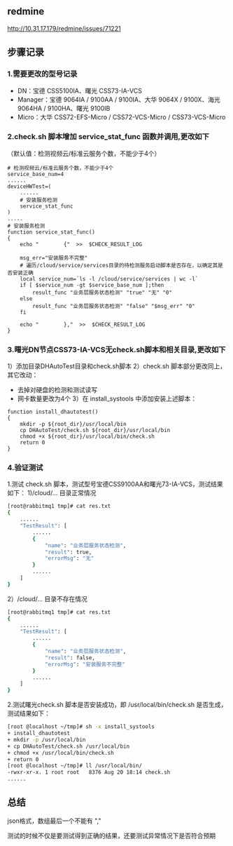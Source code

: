 ## redmine 

http://10.31.17.179/redmine/issues/71221

## 步骤记录

### 1.需要更改的型号记录

* DN：宝德 CSS5100IA、曙光 CSS73-IA-VCS
* Manager：宝德 9064IA / 9100AA / 9100IA、大华 9064X / 9100X、海光 9064HA / 9100HA、曙光 9100IB
* Micro：大华 CSS72-EFS-Micro / CSS72-VCS-Micro / CSS73-VCS-Micro

###  2.check.sh 脚本增加 service_stat_func 函数并调用,更改如下

（默认值：检测视频云/标准云服务个数，不能少于4个）

```
# 检测视频云/标准云服务个数，不能少于4个
service_base_num=4
......
deviceHWTest=(
    ......
    # 安装服务检测
    service_stat_func
)
.....
# 安装服务检测
function service_stat_func()
{
	echo "        {"  >>  $CHECK_RESULT_LOG

	msg_err="安装服务不完整"
	# 遍历/cloud/service/services目录的待检测服务启动脚本是否存在，以确定其是否安装正确
	local service_num=`ls -l /cloud/service/services | wc -l`
	if [ $service_num -gt $service_base_num ];then
		result_func "业务层服务状态检测" "true" "无" "0"
	else
		result_func "业务层服务状态检测" "false" "$msg_err" "0"
	fi
	
	echo "        },"  >>  $CHECK_RESULT_LOG
}

```

### 3.曙光DN节点CSS73-IA-VCS无check.sh脚本和相关目录,更改如下

1）添加目录DHAutoTest目录和check.sh脚本
2）check.sh 脚本部分更改同上，其它改动：
* 去掉对硬盘的检测和测试读写
* 网卡数量更改为4个
3）在 install_systools 中添加安装上述脚本：

```shell
function install_dhautotest()
{
    mkdir -p ${root_dir}/usr/local/bin
    cp DHAutoTest/check.sh ${root_dir}/usr/local/bin
	chmod +x ${root_dir}/usr/local/bin/check.sh
    return 0
}
```

### 4.验证测试

1.测试 check.sh 脚本，测试型号宝德CSS9100AA和曙光73-IA-VCS，测试结果如下：
1)/cloud/... 目录正常情况

```bash
[root@rabbitmq1 tmp]# cat res.txt 
{
    ......
    "TestResult": [
        ......
        {
            "name": "业务层服务状态检测",
            "result": true,
            "errorMsg": "无"
        }
        ......
    ]
}
```

2）/cloud/... 目录不存在情况

```bash
[root@rabbitmq1 tmp]# cat res.txt 
{
    ......
    "TestResult": [
        ......
        {
            "name": "业务层服务状态检测",
            "result": false,
            "errorMsg": "安装服务不完整"
        }
        ......
    ]
}
```

2.测试曙光check.sh 脚本是否安装成功，即 /usr/local/bin/check.sh 是否生成，测试结果如下：

```bash
[root @localhost ~/tmp]# sh -x install_systools 
+ install_dhautotest
+ mkdir -p /usr/local/bin
+ cp DHAutoTest/check.sh /usr/local/bin
+ chmod +x /usr/local/bin/check.sh
+ return 0
[root @localhost ~/tmp]# ll /usr/local/bin/
-rwxr-xr-x. 1 root root   8376 Aug 20 18:14 check.sh
......
```

## 总结

json格式，数组最后一个不能有 ","

测试的时候不仅是要测试得到正确的结果，还要测试异常情况下是否符合预期